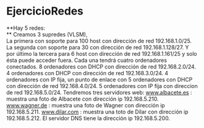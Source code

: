 # EjercicioRedes
**Hay 5 redes:  
** Creamos 3 supredes (VLSM),  
La primera con soporte para 100 host con dirección de red 192.168.1.0/25.
La segunda con soporte para 30 con dirección de red 192.168.1.128/27.
Y por último la tercera para 6 host con dirección de red 192.168.1.161/25 y solo ésta puede acceder fuera.
Cada una tendrá cuatro ordenadores conectados.
8 ordenadores con DHCP con dirección de red 192.168.2.0/24.
4 ordenadores con DHCP con dirección de red 192.168.3.0/24.
4 ordenadores con IP fija, un punto de enlace con 5 ordenadores con DHCP con dirección de red 192.168.4.0/24.
5 ordenadores con IP fija con direccion de red 192.168.5.0/24. 
Tendremos tres servidores web:
www.albacete.es : muestra una foto de Albacete con dirección ip 192.168.5.210. 
www.wagner.de : muestra una foto de Wagner con dirección ip 192.168.5.211. 
www.dilar.com : muestra una toto de Dílar con dirección ip 192.168.5.212. 
El servidor DNS tiene la dirección ip 192.168.5.200.
